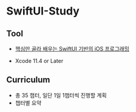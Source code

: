 # SwiftUI-Study



## Tool 

- [핵심만 골라 배우는 SwiftUI 기반의 iOS 프로그래밍](https://jpub.tistory.com/1023)

- Xcode 11.4 or Later

## Curriculum

- 총 35 챕터, 일단 1일 1챕터씩 진행할 계획
- 챕터별 요약

